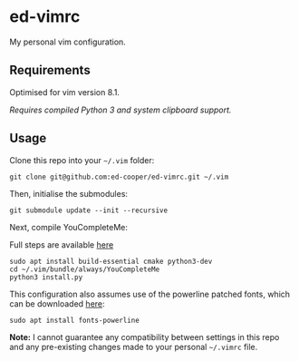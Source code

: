 # ed-vimrc
My personal vim configuration.

## Requirements
Optimised for vim version 8.1.

*Requires compiled Python 3 and system clipboard support.*

## Usage
Clone this repo into your `~/.vim` folder:

```
git clone git@github.com:ed-cooper/ed-vimrc.git ~/.vim
```

Then, initialise the submodules:

```
git submodule update --init --recursive
```

Next, compile YouCompleteMe:

Full steps are available [here](https://github.com/ycm-core/YouCompleteMe#linux-64-bit)

```
sudo apt install build-essential cmake python3-dev
cd ~/.vim/bundle/always/YouCompleteMe
python3 install.py
```

This configuration also assumes use of the powerline patched fonts, which can be downloaded [here](https://github.com/powerline/fonts):

```
sudo apt install fonts-powerline
```

**Note:** I cannot guarantee any compatibility between settings in this repo and any pre-existing changes made to your personal `~/.vimrc` file.


